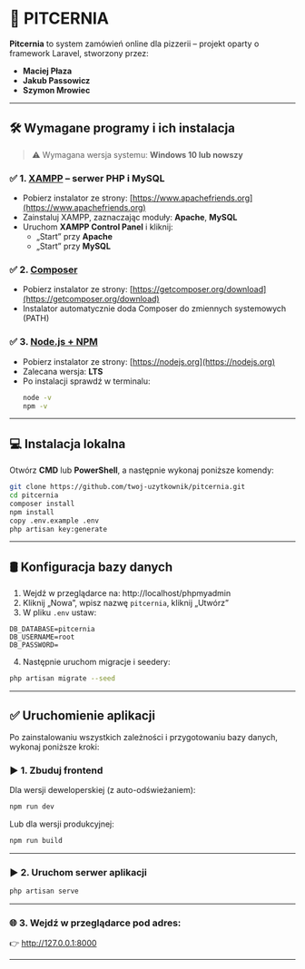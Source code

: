 # 🍕 PITCERNIA

**Pitcernia** to system zamówień online dla pizzerii – projekt oparty o framework Laravel, stworzony przez:

- **Maciej Płaza**
- **Jakub Passowicz**
- **Szymon Mrowiec**

---

## 🛠 Wymagane programy i ich instalacja

> ⚠️ Wymagana wersja systemu: **Windows 10 lub nowszy**

### ✅ 1. [XAMPP](https://www.apachefriends.org/index.html) – serwer PHP i MySQL
- Pobierz instalator ze strony: [https://www.apachefriends.org](https://www.apachefriends.org)
- Zainstaluj XAMPP, zaznaczając moduły: **Apache**, **MySQL**
- Uruchom **XAMPP Control Panel** i kliknij:
  - „Start” przy **Apache**
  - „Start” przy **MySQL**

### ✅ 2. [Composer](https://getcomposer.org/)
- Pobierz instalator ze strony: [https://getcomposer.org/download](https://getcomposer.org/download)
- Instalator automatycznie doda Composer do zmiennych systemowych (PATH)

### ✅ 3. [Node.js + NPM](https://nodejs.org/)
- Pobierz instalator ze strony: [https://nodejs.org](https://nodejs.org)
- Zalecana wersja: **LTS**
- Po instalacji sprawdź w terminalu:
  ```bash
  node -v
  npm -v
  ```

---

## 💻 Instalacja lokalna

Otwórz **CMD** lub **PowerShell**, a następnie wykonaj poniższe komendy:

```bash
git clone https://github.com/twoj-uzytkownik/pitcernia.git
cd pitcernia
composer install
npm install
copy .env.example .env
php artisan key:generate
```

---

## 🛢️ Konfiguracja bazy danych

1. Wejdź w przeglądarce na: http://localhost/phpmyadmin  
2. Kliknij „Nowa”, wpisz nazwę `pitcernia`, kliknij „Utwórz”  
3. W pliku `.env` ustaw:

```env
DB_DATABASE=pitcernia
DB_USERNAME=root
DB_PASSWORD=
```

4. Następnie uruchom migracje i seedery:

```bash
php artisan migrate --seed
```

---

## ✅ Uruchomienie aplikacji

Po zainstalowaniu wszystkich zależności i przygotowaniu bazy danych, wykonaj poniższe kroki:

### ▶️ 1. Zbuduj frontend

Dla wersji deweloperskiej (z auto-odświeżaniem):

```bash
npm run dev
```

Lub dla wersji produkcyjnej:

```bash
npm run build
```

---

### ▶️ 2. Uruchom serwer aplikacji

```bash
php artisan serve
```

---

### 🌐 3. Wejdź w przeglądarce pod adres:

👉 http://127.0.0.1:8000

---
